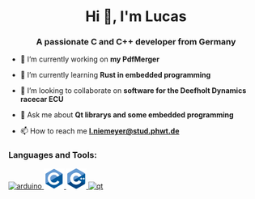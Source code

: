 <h1 align="center">Hi 👋, I'm Lucas</h1>
<h3 align="center">A passionate C and C++ developer from Germany</h3>

- 🔭 I’m currently working on **my PdfMerger**

- 🌱 I’m currently learning **Rust in embedded programming**

- 👯 I’m looking to collaborate on **software for the Deefholt Dynamics racecar ECU**

- 💬 Ask me about **Qt librarys and some embedded programming**

- 📫 How to reach me **l.niemeyer@stud.phwt.de**

<p align="left">
</p>

<h3 align="left">Languages and Tools:</h3>
<p align="left"> <a href="https://www.arduino.cc/" target="_blank" rel="noreferrer"> <img src="https://cdn.worldvectorlogo.com/logos/arduino-1.svg" alt="arduino" width="40" height="40"/> </a> <a href="https://www.cprogramming.com/" target="_blank" rel="noreferrer"> <img src="https://raw.githubusercontent.com/devicons/devicon/master/icons/c/c-original.svg" alt="c" width="40" height="40"/> </a> <a href="https://www.w3schools.com/cpp/" target="_blank" rel="noreferrer"> <img src="https://raw.githubusercontent.com/devicons/devicon/master/icons/cplusplus/cplusplus-original.svg" alt="cplusplus" width="40" height="40"/> </a> <a href="https://www.qt.io/" target="_blank" rel="noreferrer"> <img src="https://upload.wikimedia.org/wikipedia/commons/0/0b/Qt_logo_2016.svg" alt="qt" width="40" height="40"/> </a> </p>

